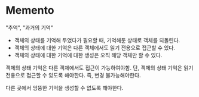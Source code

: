 # Memento
"추억", "과거의 기억"

- 객체의 상태를 기억해 두었다가 필요할 때, 기억해둔 상태로 객체를 되돌린다.
- 객체의 상태에 대한 기억은 다른 객체에서도 읽기 전용으로 접근할 수 있다.
- 객체의 상태에 대한 기억에 대한 생성은 오직 해당 객체만 할 수 있다.

객체의 상태 기억은 다른 객체에서도 접근이 가능하여야함.
단, 객체의 상태 기억은 읽기 전용으로 접근할 수 있도록 해야한다.
즉, 변경 불가능해야한다.

다른 곳에서 엉뚱한 기억을 생성할 수 없도록 해야한다.
